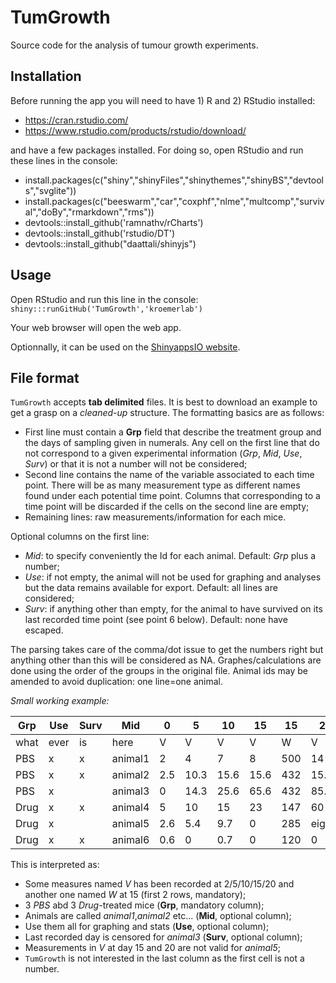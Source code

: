 TumGrowth
=============

Source code for the analysis of tumour growth experiments.

Installation
------------

Before running the app you will need to have 1) R and 2) RStudio installed:

- https://cran.rstudio.com/
- https://www.rstudio.com/products/rstudio/download/
 
and have a few packages installed. For doing so, open RStudio and run these lines in the console:

- install.packages(c("shiny","shinyFiles","shinythemes","shinyBS","devtools","svglite"))
- install.packages(c("beeswarm","car","coxphf","nlme","multcomp","survival","doBy","rmarkdown","rms"))
- devtools::install_github('ramnathv/rCharts')
- devtools::install_github('rstudio/DT')
- devtools::install_github("daattali/shinyjs")
 
Usage
------------
Open RStudio and run this line in the console: ``shiny:::runGitHub('TumGrowth','kroemerlab')``

Your web browser will open the web app.

Optionnally, it can be used on the [ShinyappsIO website](https://kroemerlab.shinyapps.io/TumGrowth/).

File format
------------
```TumGrowth``` accepts **tab delimited** files. It is best to download an example to get a grasp on a *cleaned-up* structure. The formatting basics are as follows:

- First line must contain a **Grp** field that describe the treatment group and the days of sampling given in numerals. Any cell on the first line that do not correspond to a given experimental information (*Grp*, *Mid*, *Use*, *Surv*) or that it is not a number will not be considered;
- Second line contains the name of the variable associated to each time point. There will be as many measurement type as different names found under each potential time point. Columns that corresponding to a time point will be discarded if the cells on the second line are empty;
- Remaining lines:  raw measurements/information for each mice.

Optional columns on the first line:

- *Mid*: to specify conveniently the Id for each animal. Default: *Grp* plus a number;
- *Use*: if not empty, the animal will not be used for graphing and analyses but the data remains available for export. Default: all lines are considered;
- *Surv*: if anything other than empty, for the animal to have survived on its last recorded time point (see point 6 below). Default: none have escaped.

The parsing takes care of the comma/dot issue to get the numbers right but anything other than this will be considered as NA. Graphes/calculations are done using the order of the groups in the original file. Animal ids may be amended to avoid duplication: one line=one animal.

*Small working example:* 

| Grp | Use | Surv | Mid  | 0 | 5 | 10 | 15 | 15 | 20 | d25 |
| --- | --- | ---  | --- |--- |--- |--- |--- |--- |--- |--- |
|  what | ever  |  is | here | V | V | V | V|  W |V | V|
| PBS | x | x  | animal1 | 2 | 4  | 7  | 8 | 500 | 14| 1
| PBS  | x|  x | animal2  | 2.5 | 10.3 | 15.6  |15.6| 432 |15.6 | like |
| PBS  | x|   | animal3  | 0 | 14.3 | 25.6  |65.6| 432 |85.1 |  |
| Drug | x | x | animal4 | 5 | 10 | 15 | 23| 147| 60 | b10
| Drug | x |  | animal5 | 2.6 | 5.4  | 9.7  | 0 | 285| eighty | 0 |
| Drug  | x| x | animal6 | 0.6 | 0  | 0.7  |  0 | 120 | 0 | 613 |

This is interpreted as: 

- Some measures named *V* has been recorded at 2/5/10/15/20 and another one 
named *W* at 15 (first 2 rows, mandatory);
- 3 *PBS* abd 3 *Drug*-treated mice (**Grp**, mandatory column);
- Animals are called *animal1*,*animal2* etc... (**Mid**, optional column);
- Use them all for graphing and stats (**Use**, optional column);
- Last recorded day is censored for *animal3* (**Surv**, optional column);
- Measurements in *V* at day 15 and 20 are not valid for *animal5*;
- ```TumGrowth``` is not interested in the last column as the first 
cell is not a number.






